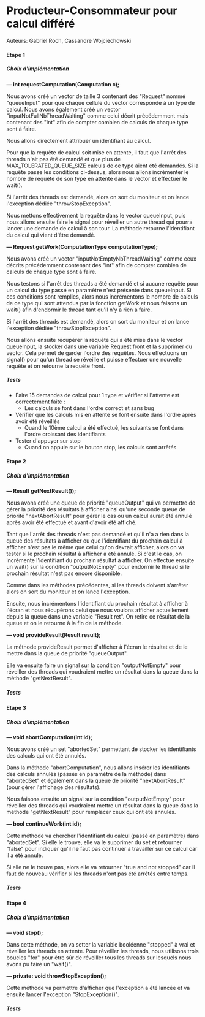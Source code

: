 # Producteur-Consommateur pour calcul différé

Auteurs: Gabriel Roch, Cassandre Wojciechowski

#### Etape 1

##### Choix d'implémentation

**— int requestComputation(Computation c);**

Nous avons créé un vector de taille 3 contenant des "Request" nommé "queueInput" pour que chaque cellule du vector corresponde à un type de calcul. Nous avons également créé un vector "inputNotFullNbThreadWaiting" comme celui décrit précédemment mais contenant des "int" afin de compter combien de calculs de chaque type sont à faire.

Nous allons directement attribuer un identifiant au calcul.

Pour que la requête de calcul soit mise en attente, il faut que l'arrêt des threads n'ait pas été demandé et que plus de MAX_TOLERATED_QUEUE_SIZE calculs de ce type aient été demandés. Si la requête passe les conditions ci-dessus, alors nous allons incrémenter le nombre de requête de son type en attente dans le vector et effectuer le wait(). 

Si l'arrêt des threads est demandé, alors on sort du moniteur et on lance l'exception dédiée "throwStopException".

Nous mettons effectivement la requête dans le vector queueInput, puis nous allons ensuite faire le signal pour réveiller un autre thread qui pourra lancer une demande de calcul à son tour. La méthode retourne l'identifiant du calcul qui vient d'être demandé. 

**— Request getWork(ComputationType computationType);**

Nous avons créé un vector "inputNotEmptyNbThreadWaiting" comme ceux décrits précédemment contenant des "int" afin de compter combien de calculs de chaque type sont à faire. 

Nous testons si l'arrêt des threads a été demandé et si aucune requête pour un calcul du type passé en paramètre n'est présente dans queueInput. Si ces conditions sont remplies, alors nous incrémentons le nombre de calculs de ce type qui sont attendus par la fonction getWork et nous faisons un wait() afin d'endormir le thread tant qu'il n'y a rien a faire. 

Si l'arrêt des threads est demandé, alors on sort du moniteur et on lance l'exception dédiée "throwStopException".

Nous allons ensuite récupérer la requête qui a été mise dans le vector queueInput, la stocker dans une variable Request front et la supprimer du vector. Cela permet de garder l'ordre des requêtes. Nous effectuons un signal() pour qu'un thread se réveille et puisse effectuer une nouvelle requête et on retourne la requête front. 

##### Tests

- Faire 15 demandes de calcul pour 1 type et vérifier si l'attente est correctement faite : 
  - Les calculs se font dans l'ordre correct et sans bug
- Vérifier que les calculs mis en attente se font ensuite dans l'ordre après avoir été réveillés
  - Quand le 10ème calcul a été effectué, les suivants se font dans l'ordre croissant des identifiants
- Tester d'appuyer sur stop 
  - Quand on appuie sur le bouton stop, les calculs sont arrêtés

#### Etape 2

##### Choix d'implémentation

**— Result getNextResult());**

Nous avons créé une queue de priorité "queueOutput" qui va permettre de gérer la priorité des résultats à afficher ainsi qu'une seconde queue de priorité "nextAbortResult" pour gérer le cas où un calcul aurait été annulé après avoir été effectué et avant d'avoir été affiché. 

Tant que l'arrêt des threads n'est pas demandé et qu'il n'a a rien dans la queue des résultats à afficher ou que l'identifiant du prochain calcul à afficher n'est pas le même que celui qu'on devrait afficher, alors on va tester si le prochain résultat à afficher a été annulé. Si c'est le cas, on incrémente l'identifiant du prochain résultat à afficher. On effectue ensuite un wait() sur la condition "outputNotEmpty" pour endormir le thread si le prochain résultat n'est pas encore disponible.

Comme dans les méthodes précédentes, si les threads doivent s'arrêter alors on sort du moniteur et on lance l'exception. 

Ensuite, nous incrémentons l'identifiant du prochain résultat à afficher à l'écran et nous récupérons celui que nous voulons afficher actuellement depuis la queue dans une variable "Result ret". On retire ce résultat de la queue et on le retourne à la fin de la méthode. 

**— void provideResult(Result result);**

La méthode provideResult permet d'afficher à l'écran le résultat et de le mettre dans la queue de priorité "queueOutput". 

Elle va ensuite faire un signal sur la condition "outputNotEmpty" pour réveiller des threads qui voudraient mettre un résultat dans la queue dans la méthode "getNextResult". 

##### Tests



#### Etape 3

##### Choix d'implémentation

**— void abortComputation(int id);**

Nous avons créé un set "abortedSet" permettant de stocker les identifiants des calculs qui ont été annulés. 

Dans la méthode "abortComputation", nous allons insérer les identifiants des calculs annulés (passés en paramètre de la méthode) dans "abortedSet" et également dans la queue de priorité "nextAbortResult" (pour gérer l'affichage des résultats).

Nous faisons ensuite un signal sur la condition "outputNotEmpty" pour réveiller des threads qui voudraient mettre un résultat dans la queue dans la méthode "getNextResult" pour remplacer ceux qui ont été annulés.

**— bool continueWork(int id);**

Cette méthode va chercher l'identifiant du calcul (passé en paramètre) dans "abortedSet". Si elle le trouve, elle va le supprimer du set et retourner "false" pour indiquer qu'il ne faut pas continuer à travailler sur ce calcul car il a été annulé. 

Si elle ne le trouve pas, alors elle va retourner "true and not stopped" car il faut de nouveau vérifier si les threads n'ont pas été arrêtés entre temps.

##### Tests



#### Etape 4

##### Choix d'implémentation

**— void stop();**

Dans cette méthode, on va setter la variable booléenne "stopped" à vrai et réveiller les threads en attente. Pour réveiller les threads, nous utilisons trois boucles "for" pour être sûr de réveiller tous les threads sur lesquels nous avons pu faire un "wait()". 

**— private: void throwStopException();**

Cette méthode va permettre d'afficher que l'exception a été lancée et va ensuite lancer l'exception "StopException()". 

##### Tests

